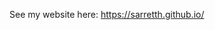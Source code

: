 See my website here: https://sarretth.github.io/

<!---
sarretth/sarretth is a ✨ special ✨ repository because its `README.md` (this file) appears on your GitHub profile.
You can click the Preview link to take a look at your changes.
--->
